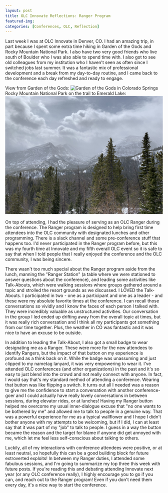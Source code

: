 ```yaml
---
layout: post
title: OLC Innovate Reflections: Ranger Program
featured-img:
categories: [Conferences, OLC, Reflection]
---
```


Last week I was at OLC Innovate in Denver, CO. I had an amazing trip, in part because I spent some extra time hiking in Garden of the Gods and Rocky Mountain National Park. I also have two very good friends who live south of Boulder who I was also able to spend time with. I also got to see old colleagues from my institution who I haven't seen as often since I switched jobs last summer. It was a fantastic mix of professional development and a break from my day-to-day routine, and I came back to the conference each day refreshed and ready to engage. 

View from Garden of the Gods: ![Garden of the Gods in Colorado Springs](/assets/gardenofthegods.jpg)
Rocky Mountain National Park on the trail to Emerald Lake: ![Rocky Mountain National Park mountainscape](/assets/rmnp.jpg)

On top of attending, I had the pleasure of serving as an OLC Ranger during the conference. The Ranger program is designed to help bring first time attendees into the OLC community with designated lunches and other programming. There is a slack channel and some pre-conference stuff that happens too. I'd never participated in the Ranger program before, but this was my fourth time at Innovate and my fifth overall OLC event so it is safe to say that when I told people that I really enjoyed the conference and the OLC community, I was being sincere. 

There wasn't too much special about the Ranger program aside from the lunch, manning the "Ranger Station" (a table where we were stationed to answer questions about the conference), and leading some activities like Talk-Abouts, which were walking sessions where groups gathered around a topic and strolled the resort grounds as we discussed. I LOVED the Talk-Abouts. I participated in two - one as a participant and one as a leader - and these were my absolute favorite times at the conference. I can recall those conversations so vividly and I know the faces of each person I talked with. They were incredibly valuable as unstructured activities. Our conversation in the group I led ended up drifting away from the overall topic at times, but it was really rich conversation and I think all my participants got something from our time together. Plus, the weather in CO was fantastic and it was nice to have an excuse to be outside. 

In addition to leading the Talk-About, I also got a small badge to wear designating me as a Ranger. These were more for the new attendees to identify Rangers, but the impact of that button on my experience is profound as a think back on it. While the badge was unassuming and just clipped to my nametag lanyard, it was very empowering to wear it. I've attended OLC conferences (and other organizations) in the past and it's so easy to just blend into the crowd and not really connect with anyone. In fact, I would say that's my standard method of attending a conference. Wearing that button was like flipping a switch. It turns out all I needed was a reason to give me the confidence to start a conversation with another conference-goer and I could actually have really lovely conversations in between sessions, during elevator rides, or at lunches! Having my Ranger button helped me overcome my usual inner-dialogue excuse that "no one wants to be bothered by me" and allowed me to talk to people in a genuine way. That was a powerful experience for me as a typical wallflower and I hope I didn't bother anyone with my attempts to be welcoming, but if I did, I can at least say that it was part of my "job" to talk to people. I guess in a way the button became the reason and the target for blame if anyone did get annoyed with me, which let me feel less self-conscious about talking to others. 

Luckily, all of my interactions with conference attendees were positive, or at least neutral, so hopefully this can be a good building block for future extroverted exploits! In between my Ranger duties, I attended some fabulous sessions, and I'm going to summarize my top three this week with future posts. If you're reading this and debating attending Innovate next year (or any OLC conference really), I highly encourage you to go if you can, and reach out to the Ranger program! Even if you don't need them every day, it's a nice way to start the conference. 
